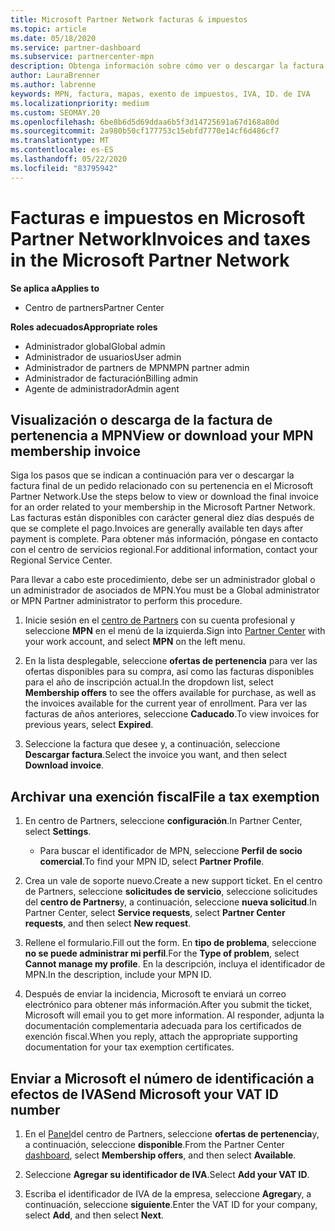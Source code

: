 ```yaml
---
title: Microsoft Partner Network facturas & impuestos
ms.topic: article
ms.date: 05/18/2020
ms.service: partner-dashboard
ms.subservice: partnercenter-mpn
description: Obtenga información sobre cómo ver o descargar la factura de pertenencia a MPN, cómo archivar la exención fiscal y cómo enviar a Microsoft el número de identificación de IVA.
author: LauraBrenner
ms.author: labrenne
keywords: MPN, factura, mapas, exento de impuestos, IVA, ID. de IVA
ms.localizationpriority: medium
ms.custom: SEOMAY.20
ms.openlocfilehash: 6be8b6d5d69ddaa6b5f3d14725691a67d168a80d
ms.sourcegitcommit: 2a980b50cf177753c15ebfd7770e14cf6d486cf7
ms.translationtype: MT
ms.contentlocale: es-ES
ms.lasthandoff: 05/22/2020
ms.locfileid: "83795942"
---
```

# <a name="invoices-and-taxes-in-the-microsoft-partner-network"></a><span data-ttu-id="95f15-104">Facturas e impuestos en Microsoft Partner Network</span><span class="sxs-lookup"><span data-stu-id="95f15-104">Invoices and taxes in the Microsoft Partner Network</span></span>

<span data-ttu-id="95f15-105">**Se aplica a**</span><span class="sxs-lookup"><span data-stu-id="95f15-105">**Applies to**</span></span>

- <span data-ttu-id="95f15-106">Centro de partners</span><span class="sxs-lookup"><span data-stu-id="95f15-106">Partner Center</span></span>

<span data-ttu-id="95f15-107">**Roles adecuados**</span><span class="sxs-lookup"><span data-stu-id="95f15-107">**Appropriate roles**</span></span>

- <span data-ttu-id="95f15-108">Administrador global</span><span class="sxs-lookup"><span data-stu-id="95f15-108">Global admin</span></span>
- <span data-ttu-id="95f15-109">Administrador de usuarios</span><span class="sxs-lookup"><span data-stu-id="95f15-109">User admin</span></span>
- <span data-ttu-id="95f15-110">Administrador de partners de MPN</span><span class="sxs-lookup"><span data-stu-id="95f15-110">MPN partner admin</span></span>
- <span data-ttu-id="95f15-111">Administrador de facturación</span><span class="sxs-lookup"><span data-stu-id="95f15-111">Billing admin</span></span>
- <span data-ttu-id="95f15-112">Agente de administrador</span><span class="sxs-lookup"><span data-stu-id="95f15-112">Admin agent</span></span>

## <a name="view-or-download-your-mpn-membership-invoice"></a><span data-ttu-id="95f15-113">Visualización o descarga de la factura de pertenencia a MPN</span><span class="sxs-lookup"><span data-stu-id="95f15-113">View or download your MPN membership invoice</span></span>

<span data-ttu-id="95f15-114">Siga los pasos que se indican a continuación para ver o descargar la factura final de un pedido relacionado con su pertenencia en el Microsoft Partner Network.</span><span class="sxs-lookup"><span data-stu-id="95f15-114">Use the steps below to view or download the final invoice for an order related to your membership in the Microsoft Partner Network.</span></span> <span data-ttu-id="95f15-115">Las facturas están disponibles con carácter general diez días después de que se complete el pago.</span><span class="sxs-lookup"><span data-stu-id="95f15-115">Invoices are generally available ten days after payment is complete.</span></span> <span data-ttu-id="95f15-116">Para obtener más información, póngase en contacto con el centro de servicios regional.</span><span class="sxs-lookup"><span data-stu-id="95f15-116">For additional information, contact your Regional Service Center.</span></span>  

<span data-ttu-id="95f15-117">Para llevar a cabo este procedimiento, debe ser un administrador global o un administrador de asociados de MPN.</span><span class="sxs-lookup"><span data-stu-id="95f15-117">You must be a Global administrator or MPN Partner administrator to perform this procedure.</span></span> 

1.  <span data-ttu-id="95f15-118">Inicie sesión en el [centro de Partners](https://partner.microsoft.com/dashboard/home) con su cuenta profesional y seleccione **MPN** en el menú de la izquierda.</span><span class="sxs-lookup"><span data-stu-id="95f15-118">Sign into [Partner Center](https://partner.microsoft.com/dashboard/home) with your work account, and select **MPN** on the left menu.</span></span>

4.  <span data-ttu-id="95f15-119">En la lista desplegable, seleccione **ofertas de pertenencia** para ver las ofertas disponibles para su compra, así como las facturas disponibles para el año de inscripción actual.</span><span class="sxs-lookup"><span data-stu-id="95f15-119">In the dropdown list, select **Membership offers** to see the offers available for purchase, as well as the invoices available for the current year of enrollment.</span></span> <span data-ttu-id="95f15-120">Para ver las facturas de años anteriores, seleccione **Caducado**.</span><span class="sxs-lookup"><span data-stu-id="95f15-120">To view invoices for previous years, select **Expired**.</span></span>

6.  <span data-ttu-id="95f15-121">Seleccione la factura que desee y, a continuación, seleccione **Descargar factura**.</span><span class="sxs-lookup"><span data-stu-id="95f15-121">Select the invoice you want, and then select **Download invoice**.</span></span> 

## <a name="file-a-tax-exemption"></a><span data-ttu-id="95f15-122">Archivar una exención fiscal</span><span class="sxs-lookup"><span data-stu-id="95f15-122">File a tax exemption</span></span>

1.  <span data-ttu-id="95f15-123">En centro de Partners, seleccione **configuración**.</span><span class="sxs-lookup"><span data-stu-id="95f15-123">In Partner Center, select **Settings**.</span></span>
    - <span data-ttu-id="95f15-124">Para buscar el identificador de MPN, seleccione **Perfil de socio comercial**.</span><span class="sxs-lookup"><span data-stu-id="95f15-124">To find your MPN ID, select **Partner Profile**.</span></span>

2.  <span data-ttu-id="95f15-125">Crea un vale de soporte nuevo.</span><span class="sxs-lookup"><span data-stu-id="95f15-125">Create a new support ticket.</span></span> <span data-ttu-id="95f15-126">En el centro de Partners, seleccione **solicitudes de servicio**, seleccione solicitudes del **centro de Partners**y, a continuación, seleccione **nueva solicitud**.</span><span class="sxs-lookup"><span data-stu-id="95f15-126">In Partner Center, select **Service requests**, select **Partner Center requests**, and then select **New request**.</span></span>

3.  <span data-ttu-id="95f15-127">Rellene el formulario.</span><span class="sxs-lookup"><span data-stu-id="95f15-127">Fill out the form.</span></span> <span data-ttu-id="95f15-128">En **tipo de problema**, seleccione **no se puede administrar mi perfil**.</span><span class="sxs-lookup"><span data-stu-id="95f15-128">For the **Type of problem**, select **Cannot manage my profile**.</span></span> <span data-ttu-id="95f15-129">En la descripción, incluya el identificador de MPN.</span><span class="sxs-lookup"><span data-stu-id="95f15-129">In the description, include your MPN ID.</span></span>

4.  <span data-ttu-id="95f15-130">Después de enviar la incidencia, Microsoft te enviará un correo electrónico para obtener más información.</span><span class="sxs-lookup"><span data-stu-id="95f15-130">After you submit the ticket, Microsoft will email you to get more information.</span></span> <span data-ttu-id="95f15-131">Al responder, adjunta la documentación complementaria adecuada para los certificados de exención fiscal.</span><span class="sxs-lookup"><span data-stu-id="95f15-131">When you reply, attach the appropriate supporting documentation for your tax exemption certificates.</span></span>

## <a name="send-microsoft-your-vat-id-number"></a><span data-ttu-id="95f15-132">Enviar a Microsoft el número de identificación a efectos de IVA</span><span class="sxs-lookup"><span data-stu-id="95f15-132">Send Microsoft your VAT ID number</span></span>

1.  <span data-ttu-id="95f15-133">En el [Panel](https://partner.microsoft.com/dashboard/home)del centro de Partners, seleccione **ofertas de pertenencia**y, a continuación, seleccione **disponible**.</span><span class="sxs-lookup"><span data-stu-id="95f15-133">From the Partner Center [dashboard](https://partner.microsoft.com/dashboard/home), select **Membership offers**, and then select **Available**.</span></span> 

2.  <span data-ttu-id="95f15-134">Seleccione **Agregar su identificador de IVA**.</span><span class="sxs-lookup"><span data-stu-id="95f15-134">Select **Add your VAT ID**.</span></span> 

3.  <span data-ttu-id="95f15-135">Escriba el identificador de IVA de la empresa, seleccione **Agregar**y, a continuación, seleccione **siguiente**.</span><span class="sxs-lookup"><span data-stu-id="95f15-135">Enter the VAT ID for your company, select **Add**, and then select **Next**.</span></span> 

